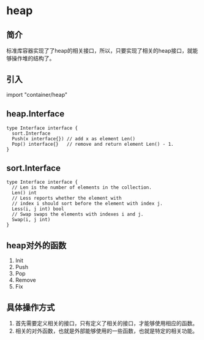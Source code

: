 # heap

## 简介

标准库容器实现了了heap的相关接口，所以，只要实现了相关的heap接口，就能够操作堆的结构了。

## 引入

import "container/heap"

## heap.Interface

```golang
type Interface interface {
  sort.Interface
  Push(x interface{}) // add x as element Len()
  Pop() interface{}   // remove and return element Len() - 1.
}
```

## sort.Interface

```golang
type Interface interface {
  // Len is the number of elements in the collection.
  Len() int
  // Less reports whether the element with
  // index i should sort before the element with index j.
  Less(i, j int) bool
  // Swap swaps the elements with indexes i and j.
  Swap(i, j int)
}
```

## heap对外的函数

1. Init
2. Push
3. Pop
4. Remove
5. Fix

## 具体操作方式

1. 首先需要定义相关的接口，只有定义了相关的接口，才能够使用相应的函数。
2. 相关的对外函数，也就是外部能够使用的一些函数，也就是特定的相关功能。
